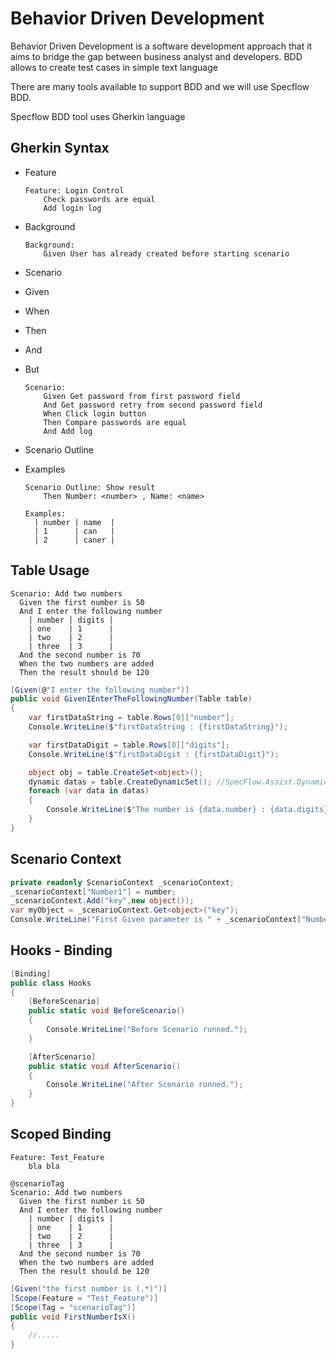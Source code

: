 # Behavior Driven Development

Behavior Driven Development is a software development approach that it aims to bridge the gap between business analyst and developers. BDD allows to create test cases in simple text language

There are many tools available to support BDD and we will use Specflow BDD.

Specflow BDD tool uses Gherkin language


## Gherkin Syntax
- Feature
  ```gherkin
  Feature: Login Control
      Check passwords are equal
      Add login log
  ```
  
- Background
  ```gherkin
  Background:
      Given User has already created before starting scenario
  ```
  
- Scenario
- Given
- When
- Then
- And
- But
  ```gherkin
  Scenario:
      Given Get password from first password field
      And Get password retry from second password field
      When Click login button
      Then Compare passwords are equal
      And Add log
  ```

- Scenario Outline
- Examples
  ```gherkin
  Scenario Outline: Show result
      Then Number: <number> , Name: <name>

  Examples: 
    | number | name  |
    | 1      | can   |
    | 2      | caner |
  ```

## Table Usage
  ```gherkin
  Scenario: Add two numbers
    Given the first number is 50
    And I enter the following number
      | number | digits |
      | one    | 1      |
      | two    | 2      |
      | three  | 3      |
    And the second number is 70
    When the two numbers are added
    Then the result should be 120
  ```
  
  ```c#
  [Given(@"I enter the following number")]
  public void GivenIEnterTheFollowingNumber(Table table)
  {
      var firstDataString = table.Rows[0]["number"];
      Console.WriteLine($"firstDataString : {firstDataString}");

      var firstDataDigit = table.Rows[0]["digits"];
      Console.WriteLine($"firstDataDigit : {firstDataDigit}");

      object obj = table.CreateSet<object>();
      dynamic datas = table.CreateDynamicSet(); //SpecFlow.Assist.Dynamic
      foreach (var data in datas)
      {
          Console.WriteLine($"The number is {data.number} : {data.digits}");
      }
  }
  ```

## Scenario Context
  ```c#
  private readonly ScenarioContext _scenarioContext;
  _scenarioContext["Number1"] = number;
  _scenarioContext.Add("key",new object());
  var myObject = _scenarioContext.Get<object>("key");
  Console.WriteLine("First Given parameter is " + _scenarioContext["Number1"]);
  ```
  
## Hooks - Binding
  ```c#
  [Binding]
  public class Hooks
  {
      [BeforeScenario]
      public static void BeforeScenario()
      {
          Console.WriteLine("Before Scenario runned.");
      }

      [AfterScenario]
      public static void AfterScenario()
      {
          Console.WriteLine("After Scenario runned.");
      }
  }
  ```
  
## Scoped Binding
  ```gherkin
  Feature: Test_Feature
      bla bla
      
  @scenarioTag
  Scenario: Add two numbers
    Given the first number is 50
    And I enter the following number
      | number | digits |
      | one    | 1      |
      | two    | 2      |
      | three  | 3      |
    And the second number is 70
    When the two numbers are added
    Then the result should be 120
  ```
  ```c#
  [Given("the first number is (.*)")]
  [Scope(Feature = "Test_Feature")]
  [Scope(Tag = "scenarioTag")]
  public void FirstNumberIsX()
  {
      //.....
  }
  ```






